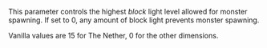 This parameter controls the highest *block* light level allowed for monster spawning. If set to 0, any
amount of block light prevents monster spawning.

Vanilla values are 15 for The Nether, 0 for the other dimensions.